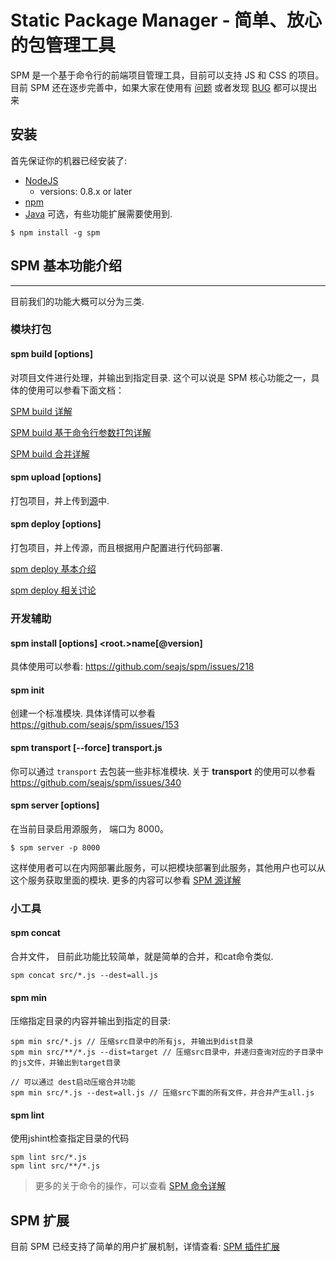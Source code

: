 # Static Package Manager - 简单、放心的包管理工具

SPM 是一个基于命令行的前端项目管理工具，目前可以支持 JS 和 CSS 的项目。 目前 SPM 还在逐步完善中，如果大家在使用有 [问题](https://github.com/seajs/spm/issues?state=open) 或者发现 [BUG](https://github.com/seajs/spm/issues?state=open) 都可以提出来 

## 安装
首先保证你的机器已经安装了:

* [NodeJS](http://nodejs.org/#download)
  - versions: 0.8.x or later
* [npm](http://github.com/isaacs/npm)
* [Java](http://www.oracle.com/technetwork/java/javase/downloads/index.html) 可选，有些功能扩展需要使用到.

```
$ npm install -g spm
```

## SPM 基本功能介绍
---
目前我们的功能大概可以分为三类.

### 模块打包

#### spm build [options] 
对项目文件进行处理，并输出到指定目录. 这个可以说是 SPM 核心功能之一，具体的使用可以参看下面文档：

[SPM build 详解](https://github.com/seajs/spm/wiki/SPM-build-%E8%AF%A6%E8%A7%A3)

[SPM build 基于命令行参数打包详解](https://github.com/seajs/spm/wiki/SPM-build-%E5%9F%BA%E4%BA%8E%E5%91%BD%E4%BB%A4%E8%A1%8C%E5%8F%82%E6%95%B0%E6%89%93%E5%8C%85%E8%AF%A6%E8%A7%A3)

[SPM build 合并详解](https://github.com/seajs/spm/wiki/SPM-build-%E5%90%88%E5%B9%B6%E6%A8%A1%E5%9D%97%E5%A4%84%E7%90%86%E7%9B%B8%E5%85%B3%E8%AF%B4%E6%98%8E)

#### spm upload [options]
打包项目，并上传到[源](https://github.com/seajs/spm/wiki/SPM-%E6%BA%90%E8%AF%A6%E8%A7%A3)中.

#### spm deploy [options]
打包项目，并上传源，而且根据用户配置进行代码部署. 

[spm deploy 基本介绍](https://github.com/seajs/spm/issues/173)

[spm deploy 相关讨论](https://github.com/seajs/spm/issues/181)


### 开发辅助

#### spm install [options] <root.>name[@version]

具体使用可以参看: https://github.com/seajs/spm/issues/218

#### spm init 
创建一个标准模块. 具体详情可以参看 https://github.com/seajs/spm/issues/153

#### spm transport [--force] transport.js 
你可以通过 `transport` 去包装一些非标准模块.
关于 **transport** 的使用可以参看 https://github.com/seajs/spm/issues/340

#### spm server [options] 
在当前目录启用源服务， 端口为 8000。 

```    
$ spm server -p 8000
```
这样使用者可以在内网部署此服务，可以把模块部署到此服务，其他用户也可以从这个服务获取里面的模块.
更多的内容可以参看 [SPM 源详解](https://github.com/seajs/spm/wiki/SPM-%E6%BA%90%E8%AF%A6%E8%A7%A3)

### 小工具
#### spm concat
合并文件， 目前此功能比较简单，就是简单的合并，和cat命令类似.

```
spm concat src/*.js --dest=all.js
```

#### spm min
压缩指定目录的内容并输出到指定的目录:

```
spm min src/*.js // 压缩src目录中的所有js, 并输出到dist目录
spm min src/**/*.js --dist=target // 压缩src目录中，并递归查询对应的子目录中的js文件，并输出到target目录

// 可以通过 dest启动压缩合并功能
spm min src/*.js --dest=all.js // 压缩src下面的所有文件，并合并产生all.js
```

#### spm lint
使用jshint检查指定目录的代码

```
spm lint src/*.js
spm lint src/**/*.js
```


> 更多的关于命令的操作，可以查看 [SPM 命令详解](https://github.com/seajs/spm/wiki/Spm-%E5%91%BD%E4%BB%A4%E8%AF%A6%E8%A7%A3)

## SPM 扩展
目前 SPM 已经支持了简单的用户扩展机制，详情查看: [SPM 插件扩展](https://github.com/seajs/spm/issues/153)




